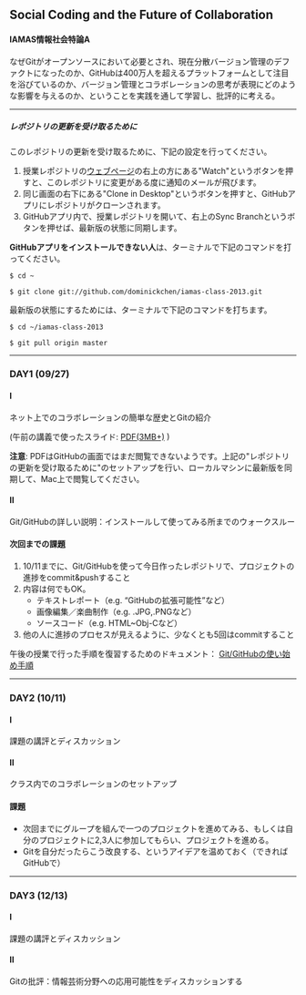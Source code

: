 
## Social Coding and the Future of Collaboration

#### IAMAS情報社会特論A

なぜGitがオープンソースにおいて必要とされ、現在分散バージョン管理のデファクトになったのか、GitHubは400万人を超えるプラットフォームとして注目を浴びているのか、バージョン管理とコラボレーションの思考が表現にどのような影響を与えるのか、ということを実践を通して学習し、批評的に考える。

---

##### レポジトリの更新を受け取るために

このレポジトリの更新を受け取るために、下記の設定を行ってください。

1. 授業レポジトリの[ウェブページ](https://github.com/dominickchen/iamas-class-2013 "このページ")の右上の方にある"Watch"というボタンを押すと、このレポジトリに変更がある度に通知のメールが飛びます。
2. 同じ画面の右下にある"Clone in Desktop"というボタンを押すと、GitHubアプリにレポジトリがクローンされます。
3. GitHubアプリ内で、授業レポジトリを開いて、右上のSync Branchというボタンを押せば、最新版の状態に同期します。

**GitHubアプリをインストールできない人**は、ターミナルで下記のコマンドを打ってください。

`
$ cd ~
`

`
$ git clone git://github.com/dominickchen/iamas-class-2013.git
`

最新版の状態にするためには、ターミナルで下記のコマンドを打ちます。

`
$ cd ~/iamas-class-2013
`

`
$ git pull origin master
`

---
### DAY1 (09/27)

#### I

ネット上でのコラボレーションの簡単な歴史とGitの紹介

(午前の講義で使ったスライド: 
[PDF(3MB+)](https://github.com/dominickchen/iamas-class-2013/blob/master/day1/IAMAS_dc_day1.pdf "Day1PDF") ) 

**注意**: PDFはGitHubの画面ではまだ閲覧できないようです。上記の"レポジトリの更新を受け取るために"のセットアップを行い、ローカルマシンに最新版を同期して、Mac上で閲覧してください。

#### II

Git/GitHubの詳しい説明：インストールして使ってみる所までのウォークスルー

#### 次回までの課題

1. 10/11までに、Git/GitHubを使って今日作ったレポジトリで、プロジェクトの進捗をcommit&pushすること
2. 内容は何でもOK。	* テキストレポート（e.g. “GitHubの拡張可能性”など）	* 画像編集／楽曲制作（e.g. .JPG,.PNGなど）	* ソースコード（e.g. HTML~Obj-Cなど）3. 他の人に進捗のプロセスが見えるように、少なくとも5回はcommitすること
午後の授業で行った手順を復習するためのドキュメント：
[Git/GitHubの使い始め手順](https://github.com/dominickchen/iamas-class-2013/blob/master/github-walkthrough.md "Git-GitHub Walkthrough") 

---

### DAY2 (10/11)

#### I

課題の講評とディスカッション

#### II

クラス内でのコラボレーションのセットアップ

#### 課題

* 次回までにグループを組んで一つのプロジェクトを進めてみる、もしくは自分のプロジェクトに2,3人に参加してもらい、プロジェクトを進める。
* Gitを自分だったらこう改良する、というアイデアを温めておく（できればGitHubで）

---

### DAY3 (12/13)

#### I

課題の講評とディスカッション

#### II

Gitの批評：情報芸術分野への応用可能性をディスカッションする
